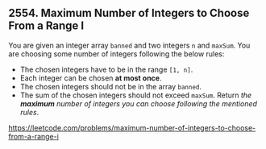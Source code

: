 ## 2554. Maximum Number of Integers to Choose From a Range I

You are given an integer array `banned` and two integers `n` and `maxSum`. You are choosing some number of integers following the below rules:

- The chosen integers have to be in the range `[1, n]`.
- Each integer can be chosen **at most once**.
- The chosen integers should not be in the array `banned`.
- The sum of the chosen integers should not exceed `maxSum`.
Return *the **maximum** number of integers you can choose following the mentioned rules*.

https://leetcode.com/problems/maximum-number-of-integers-to-choose-from-a-range-i